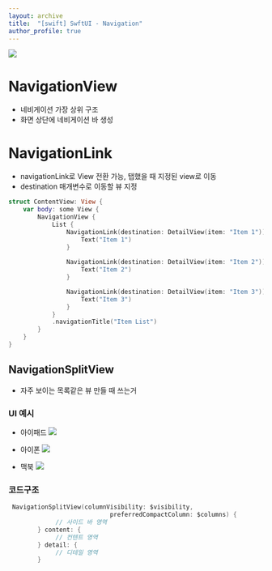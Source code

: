 ```yaml
---
layout: archive
title:  "[swift] SwftUI - Navigation"
author_profile: true
---
```


![](이미지_소스_URL)
# NavigationView
* 네비게이션 가장 상위 구조
* 화면 상단에 네비게이션 바 생성

# NavigationLink
* navigationLink로 View 전환 가능, 탭했을 때 지정된 view로 이동
* destination 매개변수로 이동할 뷰 지정

```swift
struct ContentView: View {
    var body: some View {
        NavigationView {
            List {
                NavigationLink(destination: DetailView(item: "Item 1")) {
                    Text("Item 1")
                }
                
                NavigationLink(destination: DetailView(item: "Item 2")) {
                    Text("Item 2")
                }

                NavigationLink(destination: DetailView(item: "Item 3")) {
                    Text("Item 3")
                }
            }
            .navigationTitle("Item List")
        }
    }
}

```


## NavigationSplitView

* 자주 보이는 목록같은 뷰 만들 때 쓰는거

### UI 예시
* 아이패드
![](https://img1.daumcdn.net/thumb/R1280x0/?scode=mtistory2&fname=https%3A%2F%2Fblog.kakaocdn.net%2Fdn%2FsJrEf%2Fbtsp8zivrj1%2FMdvxAJkbhan8rjkElFkZH0%2Fimg.png)

* 아이폰
![](https://img1.daumcdn.net/thumb/R1280x0/?scode=mtistory2&fname=https%3A%2F%2Fblog.kakaocdn.net%2Fdn%2FdNSsaU%2Fbtsp6qNw5CY%2FV731k8g2R8FNVMRtxYDkT0%2Fimg.png)

* 맥북
![](https://img1.daumcdn.net/thumb/R1280x0/?scode=mtistory2&fname=https%3A%2F%2Fblog.kakaocdn.net%2Fdn%2FoLOEx%2Fbtsp35iovrL%2FdzwiTDVIC107yTyq98U3S0%2Fimg.png)

### 코드구조
```swift
 NavigationSplitView(columnVisibility: $visibility, 
                            preferredCompactColumn: $columns) {
             // 사이드 바 영역
        } content: {
             // 컨텐트 영역
        } detail: {
             // 디테일 영역
        }
```